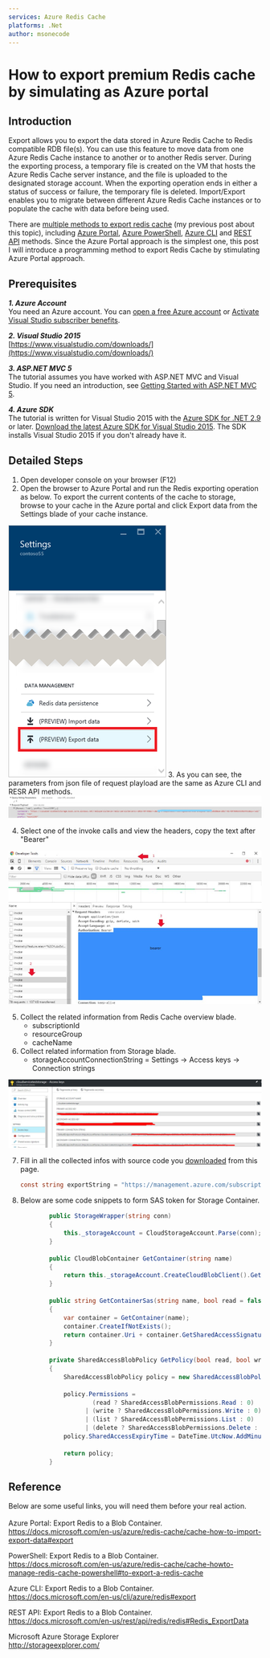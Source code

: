 ```yaml
---
services: Azure Redis Cache
platforms: .Net
author: msonecode
---
```


# How to export premium Redis cache by simulating as Azure portal #


## Introduction

Export allows you to export the data stored in Azure Redis Cache to Redis compatible RDB file(s). You can use this feature to move data from one Azure Redis Cache instance to another or to another Redis server. During the exporting process, a temporary file is created on the VM that hosts the Azure Redis Cache server instance, and the file is uploaded to the designated storage account. When the exporting operation ends in either a status of success or failure, the temporary file is deleted. Import/Export enables you to migrate between different Azure Redis Cache instances or to populate the cache with data before being used.

There are [multiple methods to export redis cache](https://github.com/zhangdingsong/ExportRedisViaAzureCLI) (my previous post about this topic), including [Azure Portal](https://docs.microsoft.com/en-us/azure/redis-cache/cache-how-to-import-export-data#export), [Azure PowerShell](https://docs.microsoft.com/en-us/azure/redis-cache/cache-howto-manage-redis-cache-powershell#to-export-a-redis-cache ), [Azure CLI](https://docs.microsoft.com/en-us/cli/azure/redis#export) and [REST API](https://docs.microsoft.com/en-us/rest/api/redis/redis#Redis_ExportData) methods. Since the Azure Portal approach is the simplest one, this post I will introduce a programming method to export Redis Cache by stimulating Azure Portal approach.

## Prerequisites

***1. Azure Account***
<br/>
You need an Azure account. You can [open a free Azure account](https://azure.microsoft.com/pricing/free-trial/?WT.mc_id=A261C142F) or [Activate Visual Studio subscriber benefits](https://azure.microsoft.com/pricing/member-offers/msdn-benefits-details/?WT.mc_id=A261C142F).

***2. Visual Studio 2015***
<br/>
[https://www.visualstudio.com/downloads/](https://www.visualstudio.com/downloads/)

***3. ASP.NET MVC 5***
<br/>
The tutorial assumes you have worked with ASP.NET MVC and Visual Studio. If you need an introduction, see [Getting Started with ASP.NET MVC 5](http://www.asp.net/mvc/overview/getting-started/introduction/getting-started).

***4. Azure SDK***
<br/>
The tutorial is written for Visual Studio 2015 with the [Azure SDK for .NET 2.9](https://azure.microsoft.com/en-us/documentation/articles/dotnet-sdk/) or later.
[Download the latest Azure SDK for Visual Studio 2015](http://go.microsoft.com/fwlink/?linkid=518003). The SDK installs Visual Studio 2015 if you don't already have it.

## Detailed Steps

1.	Open developer console on your browser (F12)
2.	Open the browser to Azure Portal and run the Redis exporting operation as below.
To export the current contents of the cache to storage, browse to your cache in the Azure portal and click Export data from the Settings blade of your cache instance.
<img src="https://github.com/zhangdingsong/ExportRedisBySimulateAzurePortal/raw/master/cache-export-data-choose-storage-container.png">
3. As you can see, the parameters from json file of request playload are the same as Azure CLI and RESR API methods.
<img src="https://github.com/zhangdingsong/ExportRedisBySimulateAzurePortal/raw/master/requestplayload.jpg">   

4. Select one of the invoke calls and view the headers, copy the text after "Bearer"
<img src="https://github.com/zhangdingsong/ExportRedisBySimulateAzurePortal/raw/master/bearer.jpg">

5. Collect the related information from Redis Cache overview blade.
 	* subscriptionId
 	* resourceGroup
 	* cacheName
6. Collect related information from Storage blade.
    * storageAccountConnectionString = Settings -> Access keys -> Connection strings
 <img src="https://github.com/zhangdingsong/ExportRedisBySimulateAzurePortal/raw/master/connectstring.jpg">
 
7. Fill in all the collected infos with source code you [downloaded](https://github.com/zhangdingsong/ExportRedisBySimulateAzurePortal/raw/master/csharp/RedisExportByStimulateAzurePortal.zip) from this page.

    ```c#
    const string exportString = "https://management.azure.com/subscriptions/{0}/resourceGroups/{1}/providers/Microsoft.Cache/Redis/{2}/export?api-version=2015-08-01";
    ```
8. Below are some code snippets to form SAS token for Storage Container.
    ```c#
            public StorageWrapper(string conn)
            {
                this._storageAccount = CloudStorageAccount.Parse(conn);
            }

            public CloudBlobContainer GetContainer(string name)
            {
                return this._storageAccount.CreateCloudBlobClient().GetContainerReference(name);
            }

            public string GetContainerSas(string name, bool read = false, bool write = false, bool list = false, bool delete = false)
            {
                var container = GetContainer(name);
                container.CreateIfNotExists();
                return container.Uri + container.GetSharedAccessSignature(GetPolicy(read, write, list, delete));
            }

            private SharedAccessBlobPolicy GetPolicy(bool read, bool write, bool list, bool delete)
            {
                SharedAccessBlobPolicy policy = new SharedAccessBlobPolicy();

                policy.Permissions =
                        (read ? SharedAccessBlobPermissions.Read : 0)
                      | (write ? SharedAccessBlobPermissions.Write : 0)
                      | (list ? SharedAccessBlobPermissions.List : 0)
                      | (delete ? SharedAccessBlobPermissions.Delete : 0);
                policy.SharedAccessExpiryTime = DateTime.UtcNow.AddMinutes(75); // Must be at least 65 minutes

                return policy;
            }
    ```

## Reference
Below are some useful links, you will need them before your real action.<br/><br/>
Azure Portal: Export Redis to a Blob Container.<br/>
https://docs.microsoft.com/en-us/azure/redis-cache/cache-how-to-import-export-data#export

PowerShell: Export Redis to a Blob Container.<br/>
https://docs.microsoft.com/en-us/azure/redis-cache/cache-howto-manage-redis-cache-powershell#to-export-a-redis-cache 

Azure CLI: Export Redis to a Blob Container.<br/>
https://docs.microsoft.com/en-us/cli/azure/redis#export

REST API: Export Redis to a Blob Container.<br/>
https://docs.microsoft.com/en-us/rest/api/redis/redis#Redis_ExportData

Microsoft Azure Storage Explorer<br/>
http://storageexplorer.com/

